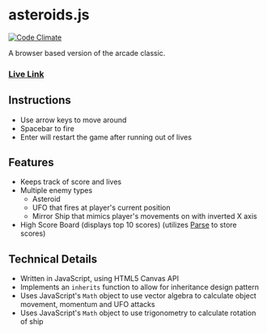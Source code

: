 # asteroids.js
[![Code Climate](https://codeclimate.com/github/andrewjgremmo/asteroids/badges/gpa.svg)](https://codeclimate.com/github/andrewjgremmo/asteroids)

A browser based version of the arcade classic.

### [Live Link](http://andrewjgremmo.github.io/asteroids)

## Instructions

* Use arrow keys to move around
* Spacebar to fire
* Enter will restart the game after running out of lives

## Features

* Keeps track of score and lives
* Multiple enemy types
    * Asteroid
    * UFO that fires at player's current position
    * Mirror Ship that mimics player's movements on with inverted X axis
* High Score Board (displays top 10 scores) (utilizes [Parse](https://www.parse.com/) to store scores)

## Technical Details
* Written in JavaScript, using HTML5 Canvas API
* Implements an `inherits` function to allow for inheritance design pattern
* Uses JavaScript's `Math` object to use vector algebra to calculate object movement, momentum and UFO attacks
* Uses JavaScript's `Math` object to use trigonometry to calculate rotation of ship